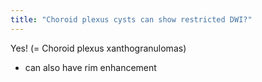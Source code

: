 ```yaml
---
title: "Choroid plexus cysts can show restricted DWI?"
---
```

Yes! (= Choroid plexus xanthogranulomas)
- can also have rim enhancement

